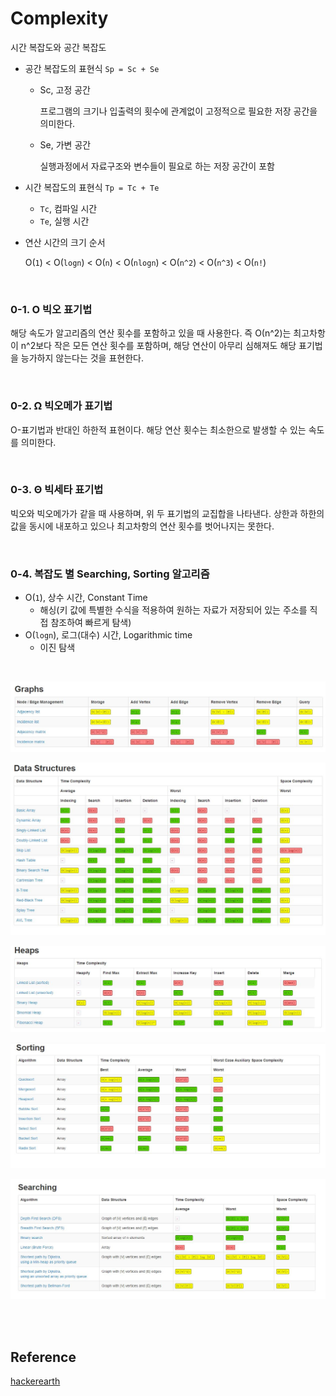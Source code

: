 # Complexity

시간 복잡도와 공간 복잡도

- 공간 복잡도의 표현식 `Sp = Sc + Se`

  - Sc, 고정 공간

    프로그램의 크기나 입출력의 횟수에 관계없이 고정적으로 필요한 저장 공간을 의미한다.

  - Se, 가변 공간

    실행과정에서 자료구조와 변수들이 필요로 하는 저장 공간이 포함

- 시간 복잡도의 표현식 `Tp = Tc + Te`

  - `Tc`, 컴파일 시간
  - `Te`, 실행 시간

- 연산 시간의 크기 순서

  O(`1`) < O(`logn`) < O(`n`) < O(`nlogn`) < O(`n^2`) < O(`n^3`) < O(`n!`)

<br>

### 0-1. Ο 빅오 표기법

해당 속도가 알고리즘의 연산 횟수를 포함하고 있을 때 사용한다. 즉 Ο(n^2)는 최고차항이 n^2보다 작은 모든 연산 횟수를 포함하며, 해당 연산이 아무리 심해져도 해당 표기법을 능가하지 않는다는 것을 표현한다.

<br>

### 0-2. Ω 빅오메가 표기법

Ο-표기법과 반대인 하한적 표현이다. 해당 연산 횟수는 최소한으로 발생할 수 있는 속도를 의미한다.

<br>

### 0-3. Θ 빅세타 표기법

빅오와 빅오메가가 같을 때 사용하며, 위 두 표기법의 교집합을 나타낸다. 상한과 하한의 값을 동시에 내포하고 있으나 최고차항의 연산 횟수를 벗어나지는 못한다.

<br>

### 0-4. 복잡도 별 Searching, Sorting 알고리즘

- O(`1`), 상수 시간, Constant Time 
  - 해싱(키 값에 특별한 수식을 적용하여 원하는 자료가 저장되어 있는 주소를 직접 참조하여 빠르게 탐색)
- O(`logn`), 로그(대수) 시간, Logarithmic time 
  - 이진 탐색

<br>

![Complexity_Graph_Expressions](assets/Complexity_Graph_Expressions.jpg)

![Complexity_DataStructure](assets/Complexity_DataStructure.jpg)

![Complexity_Heap](assets/Complexity_Heap.jpg)

![Complexity_Sorting](assets/Complexity_Sorting.jpg)

![Complexity_Searching](assets/Complexity_Searching.jpg)

<br>

<br>

## Reference

[hackerearth](https://www.hackerearth.com/practice/notes/big-o-cheatsheet-series-data-structures-and-algorithms-with-thier-complexities-1/)